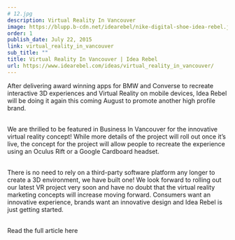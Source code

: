 ```yaml
---
# 12.jpg
description: Virtual Reality In Vancouver
image: https://blupp.b-cdn.net/idearebel/nike-digital-shoe-idea-rebel.jpeg?quality=80&width=800
order: 1
publish_date: July 22, 2015
link: virtual_reality_in_vancouver
sub_title: ""
title: Virtual Reality In Vancouver | Idea Rebel
url: https://www.idearebel.com/ideas/virtual_reality_in_vancouver/
---
```

After delivering award winning apps for BMW and Converse to recreate interactive 3D experiences and Virtual Reality on mobile devices, Idea Rebel will be doing it again this coming August to promote another high profile brand.

\
We are thrilled to be featured in Business In Vancouver for the innovative virtual reality concept!  While more details of the project will roll out once it’s live, the concept for the project will allow people to recreate the experience using an Oculus Rift or a Google Cardboard headset.

\
There is no need to rely on a third-party software platform any longer to create a 3D environment, we have built one!  We look forward to rolling out our latest VR project very soon and have no doubt that the virtual reality marketing concepts will increase moving forward.  Consumers want an innovative experience, brands want an innovative design and Idea Rebel is just getting started.

\
Read the full article here
